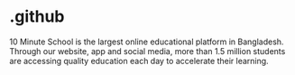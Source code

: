 # .github
10 Minute School is the largest online educational platform in Bangladesh. Through our website, app and social media, more than 1.5 million students are accessing quality education each day to accelerate their learning.